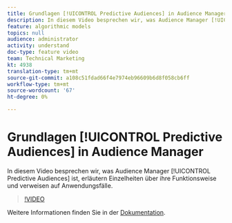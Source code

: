 ```yaml
---
title: Grundlagen [!UICONTROL Predictive Audiences] in Audience Manager
description: In diesem Video besprechen wir, was Audience Manager [!UICONTROL Predictive Audiences] ist, erläutern Einzelheiten über ihre Funktionsweise und verweisen auf Anwendungsfälle.
feature: algorithmic models
topics: null
audience: administrator
activity: understand
doc-type: feature video
team: Technical Marketing
kt: 4938
translation-type: tm+mt
source-git-commit: a108c51fdad66f4e7974eb96609b6d8f058cb6ff
workflow-type: tm+mt
source-wordcount: '67'
ht-degree: 0%

---
```



# Grundlagen [!UICONTROL Predictive Audiences] in Audience Manager

In diesem Video besprechen wir, was Audience Manager [!UICONTROL Predictive Audiences] ist, erläutern Einzelheiten über ihre Funktionsweise und verweisen auf Anwendungsfälle.

>[!VIDEO](https://video.tv.adobe.com/v/33629/?quality=12)

Weitere Informationen finden Sie in der [Dokumentation](https://docs.adobe.com/content/help/en/audience-manager/user-guide/features/algorithmic-models/predictive-audiences/predictive-audiences.html).
